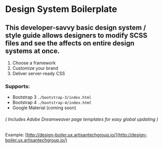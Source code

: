 # Design System Boilerplate
## This developer-savvy basic design system / style guide allows designers to modify SCSS files and see the affects on entire design systems at once.
1. Choose a framework
2. Customize your brand
3. Deliver server-ready CSS
### Supports:
* Bootstrap 3 `./bootstrap-3/index.html`
* Bootstrap 4 `./bootstrap-4/index.html`
* Google Material (coming soon)
###### ( Includes Adobe Dreamweaver page templates for easy global updating )

Example: [http://design-boiler.ux.artisantechgroup.io/](http://design-boiler.ux.artisantechgroup.io/)